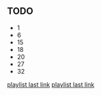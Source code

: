 ## TODO

* 1
* 6
* 15
* 18
* 20
* 27
* 32

[playlist last link](https://www.youtube.com/watch?v=0KHRI8f1nG4&list=PLIa6ytOJ8rtB_AWegL-mGdb3CMh5_2ZOh&index=30&ab_channel=UkrArtDesign)
[playlist last link]()